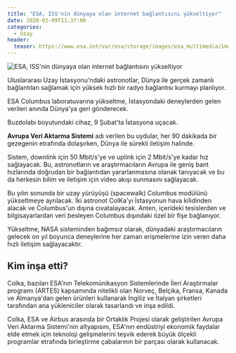 ```yaml
---
title: "ESA, ISS'nin dünyaya olan internet bağlantısını yükseltiyor"
date: 2020-02-09T11:37:00
categories:
  - Uzay
header:
  teaser: https://www.esa.int/var/esa/storage/images/esa_multimedia/images/2020/01/columbus_over_earth/21793035-2-eng-GB/Columbus_over_Earth_pillars.jpg
---
```

![ESA, ISS'nin dünyaya olan internet bağlantısını yükseltiyor](https://www.esa.int/var/esa/storage/images/esa_multimedia/images/2020/01/columbus_over_earth/21793035-2-eng-GB/Columbus_over_Earth_pillars.jpg)

Uluslararası Uzay İstasyonu'ndaki astronotlar, Dünya ile gerçek zamanlı bağlantıları sağlamak için yüksek hızlı bir radyo bağlantısı kurmayı planlıyor.

ESA Columbus laboratuvarına yükseltme, İstasyondaki deneylerden gelen verileri anında Dünya'ya geri gönderecek.

Buzdolabı boyutundaki cihaz, 9 Şubat'ta İstasyona uçacak.

**Avrupa Veri Aktarma Sistemi** adı verilen bu uydular, her 90 dakikada bir gezegenin etrafında dolaşırken, Dünya ile sürekli iletişim halinde.

Sistem, downlink için 50 Mbit/s'ye ve uplink için 2 Mbit/s'ye kadar hız sağlayacak. Bu, astronotların ve araştırmacıların Avrupa ile geniş bant hızlarında doğrudan bir bağlantıdan yararlanmasına olanak tanıyacak ve bu da herkesin bilim ve iletişim için video akışı sunmasını sağlayacak.

Bu yılın sonunda bir uzay yürüyüşü (spacewalk) Columbus modülünü yükseltmeye ayrılacak. İki astronot ColKa'yı İstasyonun hava kilidinden alacak ve Columbus'un dışına cıvatalayacak. Anten, içerideki tesislerden ve bilgisayarlardan veri besleyen Columbus dışındaki özel bir fişe bağlanıyor.

Yükseltme, NASA sisteminden bağımsız olarak, dünyadaki araştırmacıların gelecek on yıl boyunca deneylerine her zaman erişmelerine izin veren daha hızlı iletişim sağlayacaktır.

Kim inşa etti?
-
Colka, bazıları ESA'nın Telekomünikasyon Sistemlerinde İleri Araştırmalar programı (ARTES) kapsamında nitelikli olan Norveç, Belçika, Fransa, Kanada ve Almanya'dan gelen ürünleri kullanarak İngiliz ve İtalyan şirketleri tarafından ana yükleniciler olarak tasarlandı ve inşa edildi.

Colka, ESA ve Airbus arasında bir Ortaklık Projesi olarak geliştirilen Avrupa Veri Aktarma Sistemi'nin altyapısını, ESA'nın endüstriyi ekonomik faydalar elde etmek için teknoloji gelişmelerini teşvik ederek büyük ölçekli programlar etrafında birleştirme çabalarının bir parçası olarak kullanacak.
